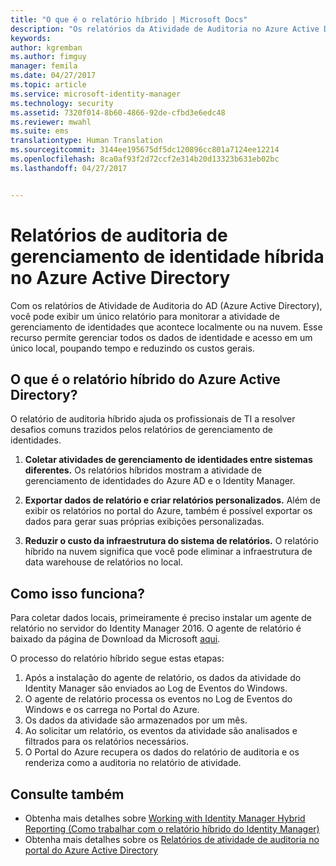```yaml
---
title: "O que é o relatório híbrido | Microsoft Docs"
description: "Os relatórios da Atividade de Auditoria no Azure Active Directory permitem que você exiba os eventos de auditoria locais e na nuvem."
keywords: 
author: kgremban
ms.author: fimguy
manager: femila
ms.date: 04/27/2017
ms.topic: article
ms.service: microsoft-identity-manager
ms.technology: security
ms.assetid: 7320f014-8b60-4866-92de-cfbd3e6edc48
ms.reviewer: mwahl
ms.suite: ems
translationtype: Human Translation
ms.sourcegitcommit: 3144ee195675df5dc120896cc801a7124ee12214
ms.openlocfilehash: 8ca0af93f2d72ccf2e314b20d13323b631eb02bc
ms.lasthandoff: 04/27/2017


---
```


# <a name="hybrid-identity-management-audit-reports-in-azure-active-directory"></a>Relatórios de auditoria de gerenciamento de identidade híbrida no Azure Active Directory
Com os relatórios de Atividade de Auditoria do AD (Azure Active Directory), você pode exibir um único relatório para monitorar a atividade de gerenciamento de identidades que acontece localmente ou na nuvem. Esse recurso permite gerenciar todos os dados de identidade e acesso em um único local, poupando tempo e reduzindo os custos gerais.

## <a name="what-is-azure-active-directory-hybrid-reporting"></a>O que é o relatório híbrido do Azure Active Directory?
O relatório de auditoria híbrido ajuda os profissionais de TI a resolver desafios comuns trazidos pelos relatórios de gerenciamento de identidades.

1. **Coletar atividades de gerenciamento de identidades entre sistemas diferentes.** Os relatórios híbridos mostram a atividade de gerenciamento de identidades do Azure AD e o Identity Manager.

2. **Exportar dados de relatório e criar relatórios personalizados.** Além de exibir os relatórios no portal do Azure, também é possível exportar os dados para gerar suas próprias exibições personalizadas.

3. **Reduzir o custo da infraestrutura do sistema de relatórios.** O relatório híbrido na nuvem significa que você pode eliminar a infraestrutura de data warehouse de relatórios no local.

## <a name="how-does-it-work"></a>Como isso funciona?

Para coletar dados locais, primeiramente é preciso instalar um agente de relatório no servidor do Identity Manager 2016. O agente de relatório é baixado da página de Download da Microsoft [aqui](https://www.microsoft.com/en-us/download/details.aspx?id=####/).

O processo do relatório híbrido segue estas etapas:
1. Após a instalação do agente de relatório, os dados da atividade do Identity Manager são enviados ao Log de Eventos do Windows.
2. O agente de relatório processa os eventos no Log de Eventos do Windows e os carrega no Portal do Azure.
3. Os dados da atividade são armazenados por um mês.
4. Ao solicitar um relatório, os eventos da atividade são analisados e filtrados para os relatórios necessários.
5. O Portal do Azure recupera os dados do relatório de auditoria e os renderiza como a auditoria no relatório de atividade.

## <a name="see-also"></a>Consulte também
- Obtenha mais detalhes sobre [Working with Identity Manager Hybrid Reporting (Como trabalhar com o relatório híbrido do Identity Manager)](/microsoft-identity-manager/deploy-use/working-with-identity-manager-hybrid-reporting)
- Obtenha mais detalhes sobre os [Relatórios de atividade de auditoria no portal do Azure Active Directory](https://docs.microsoft.com/en-us/azure/active-directory/active-directory-reporting-activity-audit-logs)

